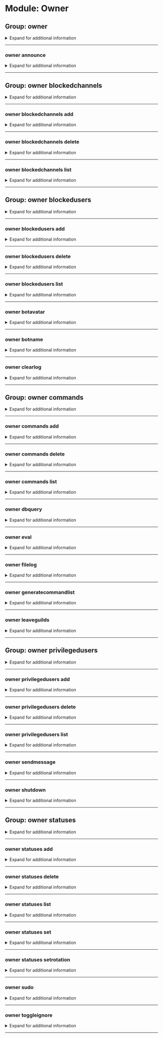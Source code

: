 # Module: Owner

## Group: owner
<details><summary markdown='span'>Expand for additional information</summary><p>

*Hidden.*

*Owner-only bot administration commands.*

**Aliases:**
`admin, o`

</p></details>

---

### owner announce
<details><summary markdown='span'>Expand for additional information</summary><p>

*Send a message to all guilds the bot is in.*

**Owner-only.**

**Aliases:**
`a, ann`

**Arguments:**

`[string...]` : *Message to send.*

**Examples:**

```
!owner announce SPAM SPAM
```
</p></details>

---

## Group: owner blockedchannels
<details><summary markdown='span'>Expand for additional information</summary><p>

*Manipulate blocked channels. Bot will not listen for commands in blocked channels or react (either with text or emoji) to messages inside.*

**Privileged users only.**

**Aliases:**
`bc, blockedc, blockchannel, bchannels, bchannel, bchn`

**Overload 2:**

`[channel...]` : *Channels to block.*

**Overload 1:**

`[string]` : *Reason (max 60 chars).*

`[channel...]` : *Channels to block.*

**Overload 0:**

`[channel]` : *Channels to block.*

`[string...]` : *Reason (max 60 chars).*

</p></details>

---

### owner blockedchannels add
<details><summary markdown='span'>Expand for additional information</summary><p>

*Add channel to blocked channels list.*

**Privileged users only.**

**Aliases:**
`+, a, block, <, <<, +=`

**Overload 2:**

`[channel...]` : *Channels to block.*

**Overload 1:**

`[string]` : *Reason (max 60 chars).*

`[channel...]` : *Channels to block.*

**Overload 0:**

`[channel]` : *Channel to block.*

`[string...]` : *Reason (max 60 chars).*

**Examples:**

```
!owner blockedchannels add #channel
!owner blockedchannels add #channel Some reason for blocking
!owner blockedchannels add 123123123123123
!owner blockedchannels add #channel 123123123123123
!owner blockedchannels add "This is some reason" #channel 123123123123123
```
</p></details>

---

### owner blockedchannels delete
<details><summary markdown='span'>Expand for additional information</summary><p>

*Remove channel from blocked channels list.*

**Privileged users only.**

**Aliases:**
`-, remove, rm, del, unblock, >, >>, -=`

**Arguments:**

`[channel...]` : *Channels to unblock.*

**Examples:**

```
!owner blockedchannels remove #channel
!owner blockedchannels remove 123123123123123
!owner blockedchannels remove @Someone 123123123123123
```
</p></details>

---

### owner blockedchannels list
<details><summary markdown='span'>Expand for additional information</summary><p>

*List all blocked channels.*

**Privileged users only.**

**Aliases:**
`ls, l, print`

**Examples:**

```
!owner blockedchannels list
```
</p></details>

---

## Group: owner blockedusers
<details><summary markdown='span'>Expand for additional information</summary><p>

*Manipulate blocked users. Bot will not allow blocked users to invoke commands and will not react (either with text or emoji) to their messages.*

**Privileged users only.**

**Aliases:**
`bu, blockedu, blockuser, busers, buser, busr`

**Overload 2:**

`[user...]` : *Users to block.*

**Overload 1:**

`[string]` : *Reason (max 60 chars).*

`[user...]` : *Users to block.*

**Overload 0:**

`[user]` : *Users to block.*

`[string...]` : *Reason (max 60 chars).*

</p></details>

---

### owner blockedusers add
<details><summary markdown='span'>Expand for additional information</summary><p>

*Add users to blocked users list.*

**Privileged users only.**

**Aliases:**
`+, a, block, <, <<, +=`

**Overload 2:**

`[user...]` : *Users to block.*

**Overload 1:**

`[string]` : *Reason (max 60 chars).*

`[user...]` : *Users to block.*

**Overload 0:**

`[user]` : *Users to block.*

`[string...]` : *Reason (max 60 chars).*

**Examples:**

```
!owner blockedusers add @Someone
!owner blockedusers add @Someone Troublemaker and spammer
!owner blockedusers add 123123123123123
!owner blockedusers add @Someone 123123123123123
!owner blockedusers add "This is some reason" @Someone 123123123123123
```
</p></details>

---

### owner blockedusers delete
<details><summary markdown='span'>Expand for additional information</summary><p>

*Remove users from blocked users list.*

**Privileged users only.**

**Aliases:**
`-, remove, rm, del, unblock, >, >>, -=`

**Arguments:**

`[user...]` : *Users to unblock.*

**Examples:**

```
!owner blockedusers remove @Someone
!owner blockedusers remove 123123123123123
!owner blockedusers remove @Someone 123123123123123
```
</p></details>

---

### owner blockedusers list
<details><summary markdown='span'>Expand for additional information</summary><p>

*List all blocked users.*

**Privileged users only.**

**Aliases:**
`ls, l, print`

**Examples:**

```
!owner blockedusers list
```
</p></details>

---

### owner botavatar
<details><summary markdown='span'>Expand for additional information</summary><p>

*Set bot avatar.*

**Owner-only.**

**Aliases:**
`setbotavatar, setavatar`

**Arguments:**

`[URL]` : *URL.*

**Examples:**

```
!owner botavatar http://someimage.png
```
</p></details>

---

### owner botname
<details><summary markdown='span'>Expand for additional information</summary><p>

*Set bot name.*

**Owner-only.**

**Aliases:**
`setbotname, setname`

**Arguments:**

`[string...]` : *New name.*

**Examples:**

```
!owner setname TheBotfather
```
</p></details>

---

### owner clearlog
<details><summary markdown='span'>Expand for additional information</summary><p>

*Clear bot logs.*

**Owner-only.**

**Aliases:**
`clearlogs, deletelogs, deletelog`

**Examples:**

```
!owner clearlog
```
</p></details>

---

## Group: owner commands
<details><summary markdown='span'>Expand for additional information</summary><p>

*Manipulate bot commands in runtime.*

**Owner-only.**

**Aliases:**
`cmds, cmd`

</p></details>

---

### owner commands add
<details><summary markdown='span'>Expand for additional information</summary><p>

*Add a new command.*

**Owner-only.**

**Aliases:**
`+, a, <, <<, +=`

**Arguments:**

`[string...]` : *Code to evaluate.*

**Examples:**

```
!o cmd + ```[Command("test")] public Task TestAsync(CommandContext ctx) => ctx.RespondAsync("Hello world!");```
```
</p></details>

---

### owner commands delete
<details><summary markdown='span'>Expand for additional information</summary><p>

*Remove an existing command.*

**Owner-only.**

**Aliases:**
`-, remove, rm, del, >, >>, -=`

**Arguments:**

`[string...]` : *Command to remove.*

**Examples:**

```
!owner command remove say
```
</p></details>

---

### owner commands list
<details><summary markdown='span'>Expand for additional information</summary><p>

*List all privileged users.*

**Owner-only.**

**Aliases:**
`ls, l, print`

**Examples:**

```
!owner command list
```
</p></details>

---

### owner dbquery
<details><summary markdown='span'>Expand for additional information</summary><p>

*Execute SQL query on the bot database.*

**Owner-only.**

**Aliases:**
`sql, dbq, q`

**Arguments:**

`[string...]` : *SQL Query.*

**Examples:**

```
!owner dbquery SELECT * FROM gf.msgcount;
```
</p></details>

---

### owner eval
<details><summary markdown='span'>Expand for additional information</summary><p>

*Evaluates a snippet of C# code, in context. Surround the code in the code block.*

**Owner-only.**

**Aliases:**
`compile, run, e, c, r`

**Arguments:**

`[string...]` : *Code to evaluate.*

**Examples:**

```
!owner eval ```await Context.RespondAsync("Hello!");```
```
</p></details>

---

### owner filelog
<details><summary markdown='span'>Expand for additional information</summary><p>

*Toggle writing to log file.*

**Owner-only.**

**Aliases:**
`setfl, fl, setfilelog`

**Arguments:**

(optional) `[boolean]` : *Enable?* (def: `True`)

**Examples:**

```
!owner filelog yes
!owner filelog false
```
</p></details>

---

### owner generatecommandlist
<details><summary markdown='span'>Expand for additional information</summary><p>

*Generates a markdown command-list. You can also provide a folder for the output.*

**Owner-only.**

**Aliases:**
`cmdlist, gencmdlist, gencmds, gencmdslist`

**Arguments:**

(optional) `[string...]` : *File path.* (def: `None`)

**Examples:**

```
!owner generatecommandlist
!owner generatecommandlist Temp/blabla.md
```
</p></details>

---

### owner leaveguilds
<details><summary markdown='span'>Expand for additional information</summary><p>

*Leaves the given guilds.*

**Owner-only.**

**Aliases:**
`leave, gtfo`

**Arguments:**

`[unsigned long...]` : *Guild ID list.*

**Examples:**

```
!owner leave 337570344149975050
!owner leave 337570344149975050 201315884709576708
```
</p></details>

---

## Group: owner privilegedusers
<details><summary markdown='span'>Expand for additional information</summary><p>

*Manipulate privileged users. Privileged users can invoke commands marked with RequirePrivilegedUsers permission.*

**Owner-only.**

**Aliases:**
`pu, privu, privuser, pusers, puser, pusr`

**Overload 0:**

`[user...]` : *Users to grant privilege to.*

</p></details>

---

### owner privilegedusers add
<details><summary markdown='span'>Expand for additional information</summary><p>

*Add users to privileged users list.*

**Owner-only.**

**Aliases:**
`+, a, <, <<, +=`

**Arguments:**

`[user...]` : *Users to grant privilege to.*

**Examples:**

```
!owner privilegedusers add @Someone
!owner privilegedusers add @Someone @SomeoneElse
```
</p></details>

---

### owner privilegedusers delete
<details><summary markdown='span'>Expand for additional information</summary><p>

*Remove users from privileged users list.*

**Owner-only.**

**Aliases:**
`-, remove, rm, del, >, >>, -=`

**Arguments:**

`[user...]` : *Users to revoke privileges from.*

**Examples:**

```
!owner privilegedusers remove @Someone
!owner privilegedusers remove 123123123123123
!owner privilegedusers remove @Someone 123123123123123
```
</p></details>

---

### owner privilegedusers list
<details><summary markdown='span'>Expand for additional information</summary><p>

*List all privileged users.*

**Owner-only.**

**Aliases:**
`ls, l, print`

**Examples:**

```
!owner privilegedusers list
```
</p></details>

---

### owner sendmessage
<details><summary markdown='span'>Expand for additional information</summary><p>

*Sends a message to a user or channel.*

**Privileged users only.**

**Aliases:**
`send, s`

**Arguments:**

`[string]` : *u/c (for user or channel.)*

`[unsigned long]` : *User/Channel ID.*

`[string...]` : *Message.*

**Examples:**

```
!owner send u 303463460233150464 Hi to user!
!owner send c 120233460278590414 Hi to channel!
```
</p></details>

---

### owner shutdown
<details><summary markdown='span'>Expand for additional information</summary><p>

*Triggers the dying in the vineyard scene (power off the bot).*

**Privileged users only.**

**Aliases:**
`disable, poweroff, exit, quit`

**Overload 1:**

`[time span]` : *Time until shutdown.*

**Examples:**

```
!owner shutdown
```
</p></details>

---

## Group: owner statuses
<details><summary markdown='span'>Expand for additional information</summary><p>

*Bot status manipulation. If invoked without command, either lists or adds status depending if argument is given.*

**Owner-only.**

**Aliases:**
`status, botstatus, activity, activities`

**Overload 0:**

`[ActivityType]` : *Activity type (Playing/Watching/Streaming/ListeningTo).*

`[string...]` : *Status.*

</p></details>

---

### owner statuses add
<details><summary markdown='span'>Expand for additional information</summary><p>

*Add a status to running status queue.*

**Owner-only.**

**Aliases:**
`+, a, <, <<, +=`

**Arguments:**

`[ActivityType]` : *Activity type (Playing/Watching/Streaming/ListeningTo).*

`[string...]` : *Status.*

**Examples:**

```
!owner status add Playing CS:GO
!owner status add Streaming on Twitch
```
</p></details>

---

### owner statuses delete
<details><summary markdown='span'>Expand for additional information</summary><p>

*Remove status from running queue.*

**Owner-only.**

**Aliases:**
`-, remove, rm, del, >, >>, -=`

**Arguments:**

`[int]` : *Status ID.*

**Examples:**

```
!owner status delete 1
```
</p></details>

---

### owner statuses list
<details><summary markdown='span'>Expand for additional information</summary><p>

*List all bot statuses.*

**Owner-only.**

**Aliases:**
`ls, l, print`

**Examples:**

```
!owner status list
```
</p></details>

---

### owner statuses set
<details><summary markdown='span'>Expand for additional information</summary><p>

*Set status to given string or status with given index in database. This sets rotation to false.*

**Owner-only.**

**Aliases:**
`s`

**Overload 1:**

`[ActivityType]` : *Activity type (Playing/Watching/Streaming/ListeningTo).*

`[string...]` : *Status.*

**Overload 0:**

`[int]` : *Status ID.*

**Examples:**

```
!owner status set Playing with fire
!owner status set 5
```
</p></details>

---

### owner statuses setrotation
<details><summary markdown='span'>Expand for additional information</summary><p>

*Set automatic rotation of bot statuses.*

**Owner-only.**

**Aliases:**
`sr, setr`

**Arguments:**

(optional) `[boolean]` : *Enabled?* (def: `True`)

**Examples:**

```
!owner status setrotation
!owner status setrotation false
```
</p></details>

---

### owner sudo
<details><summary markdown='span'>Expand for additional information</summary><p>

*Executes a command as another user.*

**Privileged users only.**

**Aliases:**
`execas, as`

**Arguments:**

`[member]` : *Member to execute as.*

`[string...]` : *Command text to execute.*

**Examples:**

```
!owner sudo @Someone !rate
```
</p></details>

---

### owner toggleignore
<details><summary markdown='span'>Expand for additional information</summary><p>

*Toggle bot's reaction to commands.*

**Privileged users only.**

**Aliases:**
`ti`

**Examples:**

```
!owner toggleignore
```
</p></details>

---

